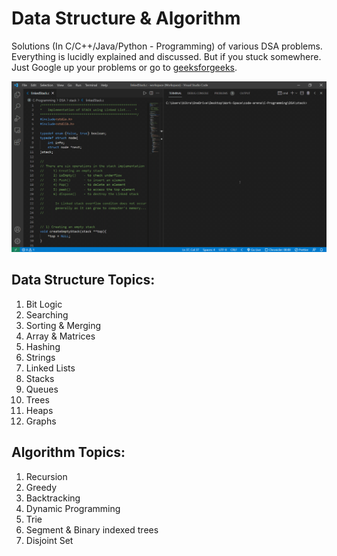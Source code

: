 # Data Structure & Algorithm

Solutions (In C/C++/Java/Python - Programming) of various DSA problems. Everything is lucidly explained and discussed. But if you stuck somewhere. Just Google up your problems or go to [geeksforgeeks](https://www.geeksforgeeks.org/).

![logo](https://raw.githubusercontent.com/SumitBikram/DSA/main/Stack/C-Programming-1630697345578.gif)

## Data Structure Topics:
  1. Bit Logic
  1. Searching
  1. Sorting & Merging
  1. Array & Matrices
  1. Hashing
  1. Strings
  1. Linked Lists
  1. Stacks
  1. Queues
  1. Trees
  1. Heaps
  1. Graphs

## Algorithm Topics:
  1. Recursion
  1. Greedy
  1. Backtracking
  1. Dynamic Programming
  1. Trie
  1. Segment & Binary indexed trees
  1. Disjoint Set